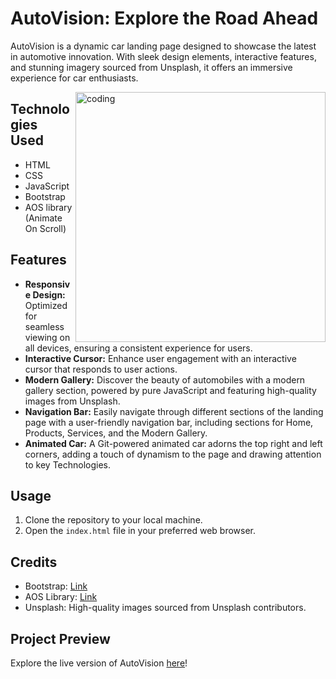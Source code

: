 # AutoVision: Explore the Road Ahead

<p align="left">AutoVision is a dynamic car landing page designed to showcase the latest in automotive innovation. With sleek design elements, interactive features, and stunning imagery sourced from Unsplash, it offers an immersive experience for car enthusiasts.</p>
<img align="right" src="https://media0.giphy.com/media/PYBS7nNUQiCwU/200.webp?cid=790b76118fz8pd5br0kai0huqsltz48ipkvln7auxdft047a&ep=v1_gifs_search&rid=200.webp&ct=g" alt="coding" width="400">


## Technologies Used

- HTML
- CSS
- JavaScript
- Bootstrap
- AOS library (Animate On Scroll)

## Features

- **Responsive Design:** Optimized for seamless viewing on all devices, ensuring a consistent experience for users.
- **Interactive Cursor:** Enhance user engagement with an interactive cursor that responds to user actions.
- **Modern Gallery:** Discover the beauty of automobiles with a modern gallery section, powered by pure JavaScript and featuring high-quality images from Unsplash.
- **Navigation Bar:** Easily navigate through different sections of the landing page with a user-friendly navigation bar, including sections for Home, Products, Services, and the Modern Gallery.
- **Animated Car:** A Git-powered animated car adorns the top right and left corners, adding a touch of dynamism to the page and drawing attention to key Technologies.

## Usage

1. Clone the repository to your local machine.
2. Open the `index.html` file in your preferred web browser.

## Credits

- Bootstrap: [Link](https://getbootstrap.com/)
- AOS Library: [Link](https://github.com/michalsnik/aos)
- Unsplash: High-quality images sourced from Unsplash contributors.

## Project Preview

Explore the live version of AutoVision [here](https://zahidrahimoon.github.io/AutoVista/)!
